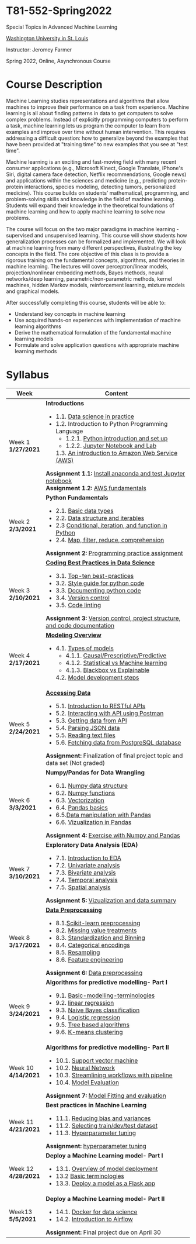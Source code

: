 # T81-552-Spring2022
Special Topics in Advanced Machine Learning

[Washington University in St. Louis](https://wustl.edu/)

Instructor: Jeromey Farmer

Spring 2022, Online, Asynchronous Course

# Course Description

Machine Learning studies representations and algorithms that allow machines to improve their performance on a task from experience. Machine learning is all about finding patterns in data to get computers to solve complex problems. Instead of explicitly programming computers to perform a task, machine learning lets us program the computer to learn from examples and improve over time without human intervention. This requires addressing a difficult question: how to generalize beyond the examples that have been provided at "training time" to new examples that you see at "test time". 

Machine learning is an exciting and fast-moving field with many recent consumer applications (e.g., Microsoft Kinect, Google Translate, iPhone's Siri, digital camera face detection, Netflix recommendations, Google news) and applications within the sciences and medicine (e.g., predicting protein-protein interactions, species modeling, detecting tumors, personalized medicine). This course builds on students’ mathematical, programming, and problem-solving skills and knowledge in the field of machine learning. Students will expand their knowledge in the theoretical foundations of machine learning and how to apply machine learning to solve new problems. 

The course will focus on the two major paradigms in machine learning - supervised and unsupervised learning.  This course will show students how generalization processes can be formalized and implemented. We will look at machine learning from many different perspectives, illustrating the key concepts in the field.  The core objective of this class is to provide a rigorous training on the fundamental concepts, algorithms, and theories in machine learning. The lectures will cover perceptron/linear models, projection/nonlinear embedding methods, Bayes methods, neural networks/deep learning, parametric/non-parametric methods, kernel machines, hidden Markov models, reinforcement learning, mixture models and graphical models.  

After successfully completing this course, students will be able to:

-	Understand key concepts in machine learning
-	Use acquired hands-on experiences with implementation of machine learning algorithms
-	Derive the mathematical formulation of the fundamental machine learning models
-	Formulate and solve application questions with appropriate machine learning methods
 

# Syllabus

Week|Content
----|----
Week 1 <br> **1/27/2021** |**Introductions** <ul><li>1.1. [Data science in practice](weekly_materials/week1/docs/data-science-in-practice.md) <li> 1.2. Introduction to Python Programming Language <ul> <li> 1.2.1. [Python introduction and set up](weekly_materials/week1/docs/python-introduction-and-set-up.md) <li> 1.2.2. [Jupyter Notebook and Lab](weekly_materials/week1/docs/jupyter-notebook-and-lab.md)  </ul> 1.3. [An introduction to Amazon Web Service (AWS)](weekly_materials/week1/docs/an-introduction-to-aws.md) </ul>**Assignment 1.1:** [Install anaconda and test Jupyter notebook](weekly_materials/week1/assignments/assignment-1.md) <br>**Assignment 1.2:** [AWS fundamentals](weekly_materials/week1/assignments/assignment-2.md) </ul>
Week 2 <br> **2/3/2021** |**Python Fundamentals** <ul><li> 2.1. [Basic data types](weekly_materials/week2/notebooks/basic-data-types.ipynb) <li> 2.2. [Data structure and iterables](weekly_materials/week2/notebooks/data-structure-and-iterables.ipynb)<li> 2.3 [Conditional, iteration, and function in Python](weekly_materials/week2/notebooks/conditional_iteration_function.ipynb)<li>2.4. [Map, filter, reduce, comprehension](weekly_materials/week2/notebooks/map-filter-reduce-comprehension.ipynb) </ul>**Assignment 2:** [Programming practice assignment](weekly_materials/week2/assignments/assignment2.ipynb)</ul>
Week 3 <br> **2/10/2021** |[**Coding Best Practices in Data Science** ](weekly_materials/week3/docs/coding-best-practices-in-data-science.md)<ul><li> 3.1. [Top-ten best-practices](weekly_materials/week3/docs/top-ten-best-practices.md) <li> 3.2. [Style guide for python code](weekly_materials/week3/docs/style-guide-for-python-code.md) <li>3.3. [Documenting python code](weekly_materials/week3/docs/documenting-python-code.md) <li>3.4. [Version control](weekly_materials/week3/docs/version-control.md) <li>  3.5. [Code linting](weekly_materials/week3/notebooks/linting.ipynb) </ul>**Assignment 3:** [Version control, project structure, and code documentation](weekly_materials/week3/assignments/assignment3.md) </ul>
Week 4 <br> **2/17/2021** |[**Modeling Overview**](weekly_materials/week4/docs/overview.md) <ul><li> 4.1. [Types of models](weekly_materials/week4/docs/types-of-models.md) <ul><li> 4.1.1. [Causal/Prescriptive/Predictive](weekly_materials/week4/docs/types-by-purpose.md) <li> 4.1.2. [Statistical vs Machine learning](weekly_materials/week4/docs/types-by-framework.md) <li> 4.1.3. [Blackbox vs Explainable](weekly_materials/week4/docs/types-by-interpretability.md) </ul> 4.2. [Model development steps](weekly_materials/week4/docs/model-development-steps.md) </ul>
Week 5 <br> **2/24/2021**| [**Accessing Data**](weekly_materials/week5/docs/retrieving-data.md) <ul><li> 5.1. [Introduction to RESTful APIs](weekly_materials/week5/docs/intro-to-web-api.md) <li> 5.2. [Interacting with API using Postman](weekly_materials/week5/docs/postman.md) <li> 5.3. [Getting data from API](weekly_materials/week5/notebooks/accessing-data-with-requests.ipynb) <li> 5.4. [Parsing JSON data](weekly_materials/week5/notebooks/parsing-json.ipynb) <li> 5.5. [Reading text files](weekly_materials/week5/docs/read-text-files.md) <li> 5.6. [Fetching data from PostgreSQL database](weekly_materials/week5/docs/accessing-data-from-postgres.md) </ul> **Assignment:** Finalization of final project topic and data set (Not graded)</ul>
Week 6 <br> **3/3/2021**| **Numpy/Pandas for Data Wrangling** <ul><li> 6.1. [Numpy data structure](weekly_materials/week6/notebooks/numpy-data-structure.ipynb) <li> 6.2. [Numpy functions](weekly_materials/week6/notebooks/numpy-functions.ipynb) <li> 6.3. [Vectorization](weekly_materials/week6/notebooks/vectorization.ipynb) <li> 6.4. [Pandas basics](weekly_materials/week6/notebooks/pandas-basics.ipynb) <li> 6.5.[Data manipulation with Pandas](weekly_materials/week6/notebooks/data-manipulation-with-pandas.ipynb) <li> 6.6. [Vizualization in Pandas](weekly_materials/week6/notebooks/pandas-vizualization.ipynb) </ul> **Assignment 4:** [Exercise with Numpy and Pandas](weekly_materials/week6/assignment/assignment4.ipynb) </ul>
Week 7 <br> **3/10/2021**| **Exploratory Data Analysis (EDA)** <ul><li> 7.1. [Introduction to EDA](weekly_materials/week7/docs/eda.md) <li> 7.2. [Univariate analysis](weekly_materials/week7/notebooks/eda-univariate.ipynb) <li> 7.3. [Bivariate analysis](weekly_materials/week7/notebooks/eda-bivariate.ipynb) <li> 7.4. [Temporal analysis](weekly_materials/week7/notebooks/temporal-eda.ipynb) <li> 7.5. [Spatial analysis](https://nbviewer.jupyter.org/github/abanskota/t81_577_data_science/blob/master/weekly_materials/week7/notebooks/geo-visualization-folium.ipynb) </ul> **Assignment 5:** [Vizualization and data summary](weekly_materials/week7/assignment/assignment5.md) </ul>
Week 8 <br> **3/17/2021**| [**Data Preprocessing**](weekly_materials/week8/docs/preprocessing.md) <ul><li> 8.1.[Scikit-learn preprocessing](weekly_materials/week8/docs/intro-to-scikit-learn.md)<li>8.2. [Missing value treatments](weekly_materials/week8/docs/missing-value.md) <li> 8.3. [Standardization and Binning](weekly_materials/week8/docs/std-bin.md) <li> 8.4. [Categorical encodings](weekly_materials/week8/notebooks/categorical-encoding.ipynb) <li> 8.5. [Resampling](weekly_materials/week8/notebooks/resample.ipynb) <li> 8.6. [Feature engineering](weekly_materials/week8/docs/feature-engineering.md) </ul>**Assignment 6:** [Data preprocessing](weekly_materials/week8/assignment/assignment6.md) </ul>
Week 9 <br> **3/24/2021** |**Algorithms for predictive modelling- Part I** <ul><li>9.1. [Basic-modelling-terminologies](weekly_materials/week9/docs/key-terminologies.md)<li> 9.2. [linear regression](weekly_materials/week9/notebooks/linear-regression.ipynb)<li> 9.3. [Naive Bayes classification](weekly_materials/week9/notebooks/naive-bayes-classifier.ipynb) <li> 9.4. [Logistic regression](weekly_materials/week9/notebooks/logistic-regression.ipynb) <li> 9.5. [Tree based algorithms](weekly_materials/week9/notebooks/tree-based-algorithms.ipynb)<li>9.6. [K-means clustering](weekly_materials/week9/notebooks/k-means-clustering.ipynb) </ul> 
Week 10 <br> **4/14/2021** |**Algorithms for predictive modelling- Part II** <ul><li>10.1. [Support vector machine](weekly_materials/week10/notebooks/support-vector-machine.ipynb)<li> 10.2. [Neural Network](weekly_materials/week10/notebooks/neural-network.ipynb)<li>10.3. [Streamlining workflows with pipeline](weekly_materials/week10/notebooks/scikit-learn-pipeline.ipynb)<li>10.4. [Model Evaluation](weekly_materials/week10/docs/model-evaluation.md)</ul>**Assignment 7:** [Model Fitting and evaluation](weekly_materials/week10/assignment/assignment7.md) </ul>
Week 11 <br> **4/21/2021** | **Best practices in Machine Learning** <ul><li> 11.1. [Reducing bias and variances](weekly_materials/week11/docs/bias-variance-reduction.md) <li> 11.2. [Selecting train/dev/test dataset](weekly_materials/week11/docs/training-testing.md) <li> 11.3. [Hyperparameter tuning](weekly_materials/week11/notebooks/Hyperparameter+Tuning.ipynb) </ul> **Assignment:** [hyperparameter tuning](weekly_materials/week11/assignment/assignment8.md) </ul>
Week 12 <br> **4/28/2021** | **Deploy a Machine Learning model- Part I** <ul><li> 13.1. [Overview of model deployment](weekly_materials/week12/docs/model-deployment.md) <li> 13.2 [Basic terminologies](weekly_materials/week12/docs/terminologies.md) <li> 13.3. [Deploy a model as a Flask app](weekly_materials/week12/docs/model-as-a-service.md) </ul>
Week13 <br> **5/5/2021** |  **Deploy a Machine Learning model- Part II** <ul><li> 14.1. [Docker for data science](weekly_materials/week13/docs/docker-for-ds-.md) <li>14.2. [Introduction to Airflow](weekly_materials/week13/docs/airflow.md) </ul> **Assignment:** Final project due on April 30 </ul>
